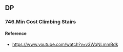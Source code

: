 ## DP

### 746.Min Cost Climbing Stairs
#### Reference
+ https://www.youtube.com/watch?v=v3WqNLmmBdk
